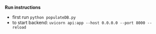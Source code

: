 **Run instructions**
- first run `python populateDB.py`
- to start backend: `uvicorn api:app --host 0.0.0.0 --port 8000 --reload`
